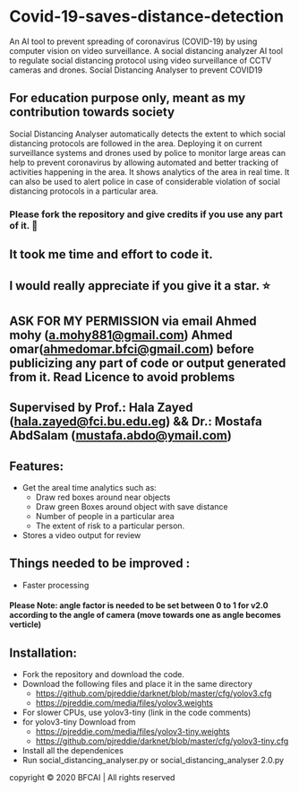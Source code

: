 # Covid-19-saves-distance-detection


An AI tool to prevent spreading of coronavirus (COVID-19) by using computer vision on video surveillance.
A social distancing analyzer AI tool to regulate social distancing protocol using video surveillance of CCTV cameras and drones. Social Distancing Analyser to prevent COVID19


## For education purpose only, meant as my contribution towards society

Social Distancing Analyser automatically detects the extent to which social distancing protocols are followed in the area.
Deploying it on current surveillance systems and drones used by police to monitor large areas can help to prevent coronavirus by allowing automated and better tracking of activities happening in the area. It shows analytics of the area in real time. It can also be used to alert police in case of considerable violation of social distancing protocols in a particular area. 

  ### Please fork the repository and give credits if you use any part of it. :slightly_smiling_face:
  ## It took me time and effort to code it.
  ## I would really appreciate if you give it a star. :star:
  ## ASK FOR MY PERMISSION via email Ahmed mohy (a.mohy881@gmail.com) Ahmed omar(ahmedomar.bfci@gmail.com) before publicizing any part of code or output generated from it. Read Licence to avoid problems
  ## Supervised by Prof.: Hala Zayed (hala.zayed@fci.bu.edu.eg) &&  Dr.: Mostafa AbdSalam (mustafa.abdo@ymail.com)                                                  
 



## Features:
* Get the areal time analytics such as:
   - Draw red boxes around near objects 
   - Draw green Boxes around object with save distance 
   - Number of people in a particular area
   - The extent of risk to a particular person.
* Stores a video output for review

## Things needed to be improved :
* Faster processing
#### Please Note: angle factor is needed to be set between 0 to 1 for v2.0 according to the angle of camera (move towards one as angle becomes verticle)
## Installation:
* Fork the repository and download the code.
* Download the following files and place it in the same directory
   - https://github.com/pjreddie/darknet/blob/master/cfg/yolov3.cfg
   - https://pjreddie.com/media/files/yolov3.weights
* For slower CPUs, use yolov3-tiny (link in the code comments)
* for yolov3-tiny Download from 
   - https://pjreddie.com/media/files/yolov3-tiny.weights
   - https://github.com/pjreddie/darknet/blob/master/cfg/yolov3-tiny.cfg
* Install all the dependenices
* Run social_distancing_analyser.py or social_distancing_analyser 2.0.py



copyright © 2020 BFCAI | All rights reserved
